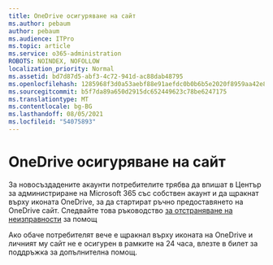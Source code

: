 ```yaml
---
title: OneDrive осигуряване на сайт
ms.author: pebaum
author: pebaum
ms.audience: ITPro
ms.topic: article
ms.service: o365-administration
ROBOTS: NOINDEX, NOFOLLOW
localization_priority: Normal
ms.assetid: bd7d87d5-abf3-4c72-941d-ac88dab48795
ms.openlocfilehash: 1285968f3d0a53aebf88e91aefdc0b0b6b5e2020f8959aa42e85151a800c68ed
ms.sourcegitcommit: b5f7da89a650d2915dc652449623c78be6247175
ms.translationtype: MT
ms.contentlocale: bg-BG
ms.lasthandoff: 08/05/2021
ms.locfileid: "54075893"
---
```

# <a name="onedrive-site-provisioning"></a>OneDrive осигуряване на сайт

За новосъздадените акаунти потребителите трябва да впишат в Център за администриране на Microsoft 365 със собствен акаунт и да щракнат върху иконата OneDrive, за да стартират ръчно предоставянето на OneDrive сайт.
Следвайте това ръководство [за отстраняване на неизправности](https://docs.microsoft.com/sharepoint/support/sites/troubleshooting-guide-for-sites-stopped-at-provisioning) за помощ

Ако обаче потребителят вече е щракнал върху иконата на OneDrive и личният му сайт не е осигурен в рамките на 24 часа, влезте в билет за поддръжка за допълнителна помощ.

